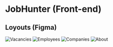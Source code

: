 # JobHunter (Front-end)

## Loyouts (Figma)
![Vacancies](https://github.com/s-any-ok/JobHunter-Front-end/blob/master/layout/layout-images/Vacancies.png)
![Employees](https://github.com/s-any-ok/JobHunter-Front-end/blob/master/layout/layout-images/Employees.png)
![Companies](https://github.com/s-any-ok/JobHunter-Front-end/blob/master/layout/layout-images/Companies.png)
![About](https://github.com/s-any-ok/JobHunter-Front-end/blob/master/layout/layout-images/About.png)
